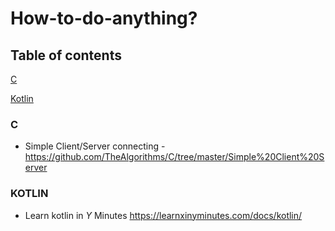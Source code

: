 # How-to-do-anything?

## Table of contents
[C](https://github.com/ophionB/How-to-do-anything-/blob/master/README.md#c)

[Kotlin](https://github.com/ophionB/How-to-do-anything-/blob/master/README.md#kotlin)

### C
 - Simple Client/Server connecting - https://github.com/TheAlgorithms/C/tree/master/Simple%20Client%20Server
 
### KOTLIN
 - Learn kotlin in *Y* Minutes https://learnxinyminutes.com/docs/kotlin/
